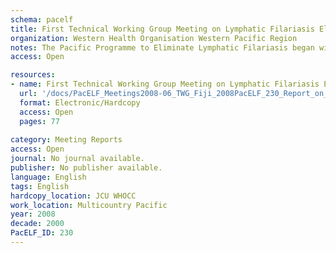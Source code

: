 ```yaml
---
schema: pacelf
title: First Technical Working Group Meeting on Lymphatic Filariasis Elimination Programmes in the Pacific Island Countries and Areas
organization: Western Health Organisation Western Pacific Region
notes: The Pacific Programme to Eliminate Lymphatic Filariasis began with 22 countries, of which 11 were classified as endemic for lymphatic filariasis (LF). Four of these countries have reached the elimination target of less than 1% LF antigenemia prevalence, and significant progress towards elimination has been made in at least five other countries. In June 2008, the Pacific Program to Eliminate LF held its first Technical Working Group (TWG) meeting in Nadi, Fiji. The meeting was attended by temporary advisors from the Pacific, international experts and the WHO. The TWG meeting followed on from recommendations made in 2007 to conduct technically strong surveys in a number of countries. The data from these surveys guided the discussions of the TWG in identifying and addressing technical issues and developing country action plans for the next three years. These outcomes were achieved through a combination of presentations from the participants and group work.
access: Open

resources:
- name: First Technical Working Group Meeting on Lymphatic Filariasis Elimination Programmes in the Pacific Island Countries and Areas
  url: '/docs/PacELF_Meetings2008-06_TWG_Fiji_2008PacELF_230_Report_on_LF_Techincal_WG_meeting_-_June_08.pdf'
  format: Electronic/Hardcopy
  access: Open
  pages: 77
 
category: Meeting Reports
access: Open
journal: No journal available.
publisher: No publisher available. 
language: English 
tags: English 
hardcopy_location: JCU WHOCC
work_location: Multicountry Pacific
year: 2008
decade: 2000
PacELF_ID: 230
---
```

